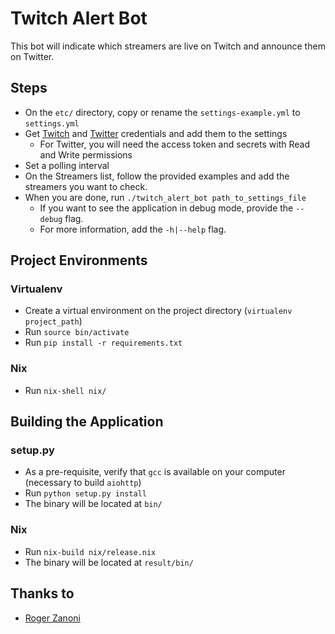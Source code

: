 # Twitch Alert Bot

This bot will indicate which streamers are live on Twitch and announce them on Twitter.

## Steps

- On the `etc/` directory, copy or rename the `settings-example.yml` to `settings.yml`
- Get [Twitch](https://dev.twitch.tv/console/apps/create) and [Twitter](https://developer.twitter.com/en/portal/dashboard) credentials and add them to the settings
  - For Twitter, you will need the access token and secrets with Read and Write permissions
- Set a polling interval
- On the Streamers list, follow the provided examples and add the streamers you want to check.
- When you are done, run `./twitch_alert_bot path_to_settings_file`
  - If you want to see the application in debug mode, provide the `--debug` flag.
  - For more information, add the `-h|--help` flag.

## Project Environments

### Virtualenv 

- Create a virtual environment on the project directory (`virtualenv project_path`)
- Run `source bin/activate`
- Run `pip install -r requirements.txt`

### Nix

- Run `nix-shell nix/`

## Building the Application

### setup.py

- As a pre-requisite, verify that `gcc` is available on your computer (necessary to build `aiohttp`)
- Run `python setup.py install`
- The binary will be located at `bin/`

### Nix

- Run `nix-build nix/release.nix`
- The binary will be located at `result/bin/`

## Thanks to
- [Roger Zanoni](https://gitlab.com/roger.zanoni)

